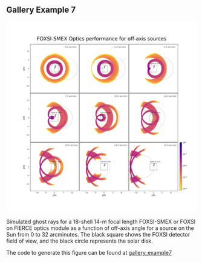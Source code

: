Gallery Example 7
-----------------

![](gallery_example7.png)

Simulated ghost rays for a 18-shell 14-m focal length FOXSI-SMEX or FOXSI on FIERCE optics module as a function of 
off-axis angle for a source on the Sun from 0 to 32 arcminutes.
The black square shows the FOXSI detector field of view, and the black circle represents the solar disk.

The code to generate this figure can be found at [gallery_example7](gallery_example7.py)

